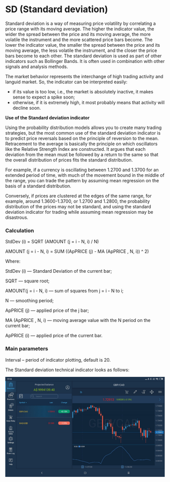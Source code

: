 # SD \(Standard deviation\)

Standard deviation is a way of measuring price volatility by correlating a price range with its moving average. The higher the indicator value, the wider the spread between the price and its moving average, the more volatile the instrument and the more scattered price bars become. The lower the indicator value, the smaller the spread between the price and its moving average, the less volatile the instrument, and the closer the price bars become to each other. The standard deviation is used as part of other indicators such as Bollinger Bands. It is often used in combination with other signals and analysis methods.

The market behavior represents the interchange of high trading activity and languid market. So, the indicator can be interpreted easily:

* if its value is too low, i.e., the market is absolutely inactive, it makes sense to expect a spike soon;
* otherwise, if it is extremely high, it most probably means that activity will decline soon.

**Use of the Standard deviation indicator**

Using the probability distribution models allows you to create many trading strategies, but the most common use of the standard deviation indicator is to predict price reversals based on the principle of reversion to the mean. Retracement to the average is basically the principle on which oscillators like the Relative Strength Index are constructed. It argues that each deviation from the mean must be followed by a return to the same so that the overall distribution of prices fits the standard distribution.

For example, if a currency is oscillating between 1.2700 and 1.3700 for an extended period of time, with much of the movement bound in the middle of the range, you can trade the pattern by assuming mean regression on the basis of a standard distribution.

Conversely, if prices are clustered at the edges of the same range, for example, around 1.3600-1.3700, or 1.2700 and 1.2800, the probability distribution of the prices may not be standard, and using the standard deviation indicator for trading while assuming mean regression may be disastrous.

### Calculation

StdDev \(i\) = SQRT \(AMOUNT \(j = i - N, i\) / N\)

AMOUNT \(j = i - N, i\) = SUM \(\(ApPRICE \(j\) - MA \(ApPRICE , N, i\)\) ^ 2\)

Where:

StdDev \(i\) — Standard Deviation of the current bar;

SQRT — square root;

AMOUNT\(j = i - N, i\) — sum of squares from j = i - N to i;

N — smoothing period;

ApPRICE \(j\) — applied price of the j bar;

MA \(ApPRICE , N, i\) — moving average value with the N period on the current bar;

ApPRICE \(i\) — applied price of the current bar.

### Main parameters

Interval – period of indicator plotting, default is 20.

The Standard deviation technical indicator looks as follows:

![](../../../../../.gitbook/assets/sd%20%281%29.jpg)

